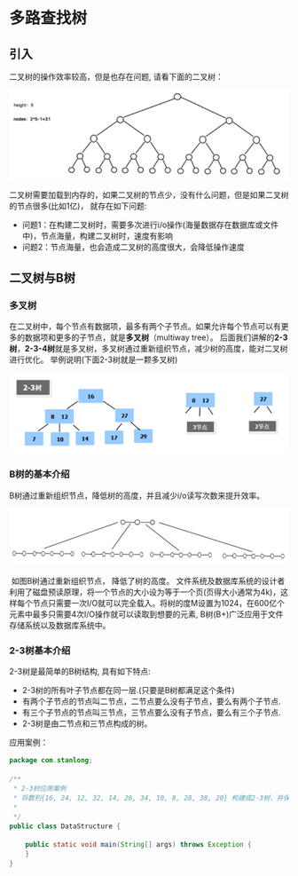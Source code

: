 # 多路查找树

## 引入

二叉树的操作效率较高，但是也存在问题, 请看下面的二叉树：

![](.././doc/45.png)

二叉树需要加载到内存的，如果二叉树的节点少，没有什么问题，但是如果二叉树的节点很多(比如1亿)， 就存在如下问题:

- 问题1：在构建二叉树时，需要多次进行i/o操作(海量数据存在数据库或文件中)，节点海量，构建二叉树时，速度有影响
- 问题2：节点海量，也会造成二叉树的高度很大，会降低操作速度

## 二叉树与B树

### 多叉树

在二叉树中，每个节点有数据项，最多有两个子节点。如果允许每个节点可以有更多的数据项和更多的子节点，就是**多叉树**（multiway tree）。
后面我们讲解的**2-3树**，**2-3-4树**就是多叉树，多叉树通过重新组织节点，减少树的高度，能对二叉树进行优化。
举例说明(下面2-3树就是一颗多叉树)

![](.././doc/46.png)

### B树的基本介绍

B树通过重新组织节点，降低树的高度，并且减少i/o读写次数来提升效率。

![](.././doc/47.png)

​	如图B树通过重新组织节点， 降低了树的高度。
​	文件系统及数据库系统的设计者利用了磁盘预读原理，将一个节点的大小设为等于一个页(页得大小通常为4k)，这样每个节点只需要一次I/O就可以完全载入。
​	将树的度M设置为1024，在600亿个元素中最多只需要4次I/O操作就可以读取到想要的元素, B树(B+)广泛应用于文件存储系统以及数据库系统中。

### 2-3树基本介绍

2-3树是最简单的B树结构, 具有如下特点:

- 2-3树的所有叶子节点都在同一层.(只要是B树都满足这个条件)
- 有两个子节点的节点叫二节点，二节点要么没有子节点，要么有两个子节点.
- 有三个子节点的节点叫三节点，三节点要么没有子节点，要么有三个子节点.
- 2-3树是由二节点和三节点构成的树。

应用案例：

```java
package com.stanlong;

/**
 * 2-3树应用案例
 * 将数列{16, 24, 12, 32, 14, 26, 34, 10, 8, 28, 38, 20} 构建成2-3树，并保证数据插入的大小顺序
 * 
 */
public class DataStructure {

    public static void main(String[] args) throws Exception {
    }
}

```



